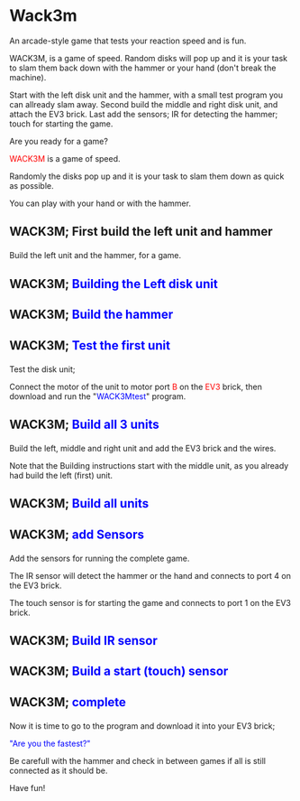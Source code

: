 # Wack3m

An arcade-style game that tests your reaction speed and is fun.

WACK3M, is a game of speed.
Random disks will pop up and it is your task to slam them back down with the hammer or your hand (don't break the machine).

Start with the left disk unit and the hammer, with a small test program you can allready slam away.
Second build the middle and right disk unit, and attach the EV3 brick.
Last add the sensors; IR for detecting the hammer; touch for starting the game.

Are you ready for a game? 

<?xml version="1.0" encoding="utf-8"?><ActivityCopyPaste fontsize="12" fontfamily="Verdana" xmlns="http://www.ni.com/ActivityRichTextDocument.xsd"><p><font color="#FF0000">WACK3M</font> is a game of speed.</p><p>Randomly the disks pop up and it is your task to slam them down as quick as possible.</p><p>You can play with your hand or with the hammer.</p></ActivityCopyPaste>


## <?xml version="1.0" encoding="utf-8"?><ActivityCopyPaste fontsize="16" fontfamily="Verdana" xmlns="http://www.ni.com/ActivityRichTextDocument.xsd"><p><b>WACK3M; First build the left unit and hammer</b></p></ActivityCopyPaste>

<?xml version="1.0" encoding="utf-8"?><ActivityCopyPaste fontsize="12" fontfamily="Verdana" xmlns="http://www.ni.com/ActivityRichTextDocument.xsd"><p>Build the left unit and the hammer, for a game.</p></ActivityCopyPaste>


## <?xml version="1.0" encoding="utf-8"?><ActivityCopyPaste fontsize="16" fontfamily="Verdana" xmlns="http://www.ni.com/ActivityRichTextDocument.xsd"><p><b>WACK3M; <font color="#0000FF">Building the Left disk unit</font></b></p></ActivityCopyPaste>


## <?xml version="1.0" encoding="utf-8"?><ActivityCopyPaste fontsize="16" fontfamily="Verdana" xmlns="http://www.ni.com/ActivityRichTextDocument.xsd"><p><b>WACK3M; <font color="#0000FF">Build the hammer</font></b></p></ActivityCopyPaste>


## <?xml version="1.0" encoding="utf-8"?><ActivityCopyPaste fontsize="16" fontfamily="Verdana" xmlns="http://www.ni.com/ActivityRichTextDocument.xsd"><p><b>WACK3M; <font color="#0000FF">Test the first unit</font></b></p></ActivityCopyPaste>

<?xml version="1.0" encoding="utf-8"?><ActivityCopyPaste fontsize="12" fontfamily="Verdana" xmlns="http://www.ni.com/ActivityRichTextDocument.xsd"><p>Test the disk unit;</p><p>Connect the motor of the unit to motor port <font color="#FF0000">B</font> on the <font color="#FF0000">EV3</font> brick, then download and run the "<font color="#0000FF">WACK3Mtest</font>" program.</p></ActivityCopyPaste>


## <?xml version="1.0" encoding="utf-8"?><ActivityCopyPaste fontsize="16" fontfamily="Verdana" xmlns="http://www.ni.com/ActivityRichTextDocument.xsd"><p><b>WACK3M; <font color="#0000FF">Build all 3 units</font></b></p></ActivityCopyPaste>

<?xml version="1.0" encoding="utf-8"?><ActivityCopyPaste fontsize="12" fontfamily="Verdana" xmlns="http://www.ni.com/ActivityRichTextDocument.xsd"><p>Build the left, middle and right unit and add the EV3 brick and the wires.</p><p>Note that the Building instructions start with the middle unit, as you already had build the left (first) unit.</p></ActivityCopyPaste>


## <?xml version="1.0" encoding="utf-8"?><ActivityCopyPaste fontsize="16" fontfamily="Verdana" xmlns="http://www.ni.com/ActivityRichTextDocument.xsd"><p><b>WACK3M; <font color="#0000FF">Build all units</font> </b></p></ActivityCopyPaste>


## <?xml version="1.0" encoding="utf-8"?><ActivityCopyPaste fontsize="16" fontfamily="Verdana" xmlns="http://www.ni.com/ActivityRichTextDocument.xsd"><p><b>WACK3M; <font color="#0000FF">add Sensors</font></b></p></ActivityCopyPaste>

<?xml version="1.0" encoding="utf-8"?><ActivityCopyPaste fontsize="12" fontfamily="Verdana" xmlns="http://www.ni.com/ActivityRichTextDocument.xsd"><p>Add the sensors for running the complete game.</p><p>The IR sensor will detect the hammer or the hand and connects to port 4 on the EV3 brick.</p><p>The touch sensor is for starting the game and connects to port 1 on the EV3 brick.</p></ActivityCopyPaste>


## <?xml version="1.0" encoding="utf-8"?><ActivityCopyPaste fontsize="16" fontfamily="Verdana" xmlns="http://www.ni.com/ActivityRichTextDocument.xsd"><p><b>WACK3M; <font color="#0000FF">Build IR sensor</font></b></p></ActivityCopyPaste>


## <?xml version="1.0" encoding="utf-8"?><ActivityCopyPaste fontsize="16" fontfamily="Verdana" xmlns="http://www.ni.com/ActivityRichTextDocument.xsd"><p><b>WACK3M; <font color="#0000FF">Build a start (touch) sensor</font></b></p></ActivityCopyPaste>


## <?xml version="1.0" encoding="utf-8"?><ActivityCopyPaste fontsize="16" fontfamily="Verdana" xmlns="http://www.ni.com/ActivityRichTextDocument.xsd"><p><b>WACK3M; <font color="#0000FF">complete </font></b></p></ActivityCopyPaste>

<?xml version="1.0" encoding="utf-8"?><ActivityCopyPaste fontsize="12" fontfamily="Verdana" xmlns="http://www.ni.com/ActivityRichTextDocument.xsd"><p>Now it is time to go to the program and download it into your EV3 brick;</p><p /><p><font color="#0000FF">"Are you the fastest?"</font></p><p /><p>Be carefull with the hammer and check in between games if all is still connected as it should be.</p><p>Have fun!</p></ActivityCopyPaste>
